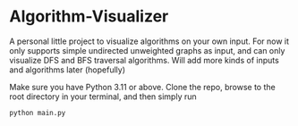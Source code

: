 # Algorithm-Visualizer
A personal little project to visualize algorithms on your own input. For now it only supports simple undirected unweighted graphs as input, and can only visualize DFS and BFS traversal algorithms. Will add more kinds of inputs and algorithms later (hopefully)

Make sure you have Python 3.11 or above. Clone the repo, browse to the root directory in your terminal, and then simply run
```bash
python main.py
